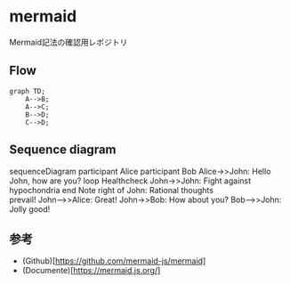 # mermaid
Mermaid記法の確認用レポジトリ

## Flow

```mermaid
graph TD;
    A-->B;
    A-->C;
    B-->D;
    C-->D;
```

## Sequence diagram

sequenceDiagram
    participant Alice
    participant Bob
    Alice->>John: Hello John, how are you?
    loop Healthcheck
        John->>John: Fight against hypochondria
    end
    Note right of John: Rational thoughts <br/>prevail!
    John-->>Alice: Great!
    John->>Bob: How about you?
    Bob-->>John: Jolly good!

## 参考

* (Github)[https://github.com/mermaid-js/mermaid]
* (Documente)[https://mermaid.js.org/]
